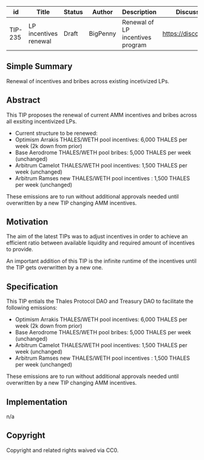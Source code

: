 
| id | Title | Status | Author | Description | Discussions to | Created |
| ----------- | ----------- | ----------- | ----------- | ----------- | ----------- | ----------- |
| TIP-235 | LP incentives renewal | Draft | BigPenny | Renewal of LP incentives program  | https://discord.gg/thales | 2024-1-02


## Simple Summary

Renewal of incentives and bribes across existing incetivized LPs.

## Abstract

This TIP proposes the renewal of current AMM incentives and bribes across all exsiting incentivized LPs.

- Current structure to be renewed:  
- Optimism Arrakis THALES/WETH pool incentives: 6,000 THALES per week (2k down from prior)
- Base Aerodrome THALES/WETH pool bribes: 5,000 THALES per week (unchanged)
- Arbitrum Camelot THALES/WETH pool incentives: 1,500  THALES per week (unchanged)
- Arbitrum Ramses new THALES/WETH pool incentives : 1,500 THALES per week (unchanged)

These emissions are to run without additional approvals needed until overwritten by a new TIP changing AMM incentives.
  
## Motivation
 
The aim of the latest TIPs was to adjust incentives in order to achieve an efficient ratio between available liquidity and required amount of incentives to provide.

An important addition of this TIP is the infinite runtime of the incentives until the TIP gets overwritten by a new one.

## Specification 

This TIP entials the Thales Protocol DAO and Treasury DAO to facilitate the following emissions:  
- Optimism Arrakis THALES/WETH pool incentives: 6,000 THALES per week (2k down from prior)
- Base Aerodrome THALES/WETH pool bribes: 5,000 THALES per week (unchanged)
- Arbitrum Camelot THALES/WETH pool incentives: 1,500  THALES per week (unchanged)
- Arbitrum Ramses new THALES/WETH pool incentives : 1,500 THALES per week (unchanged)

These emissions are to run without additional approvals needed until overwritten by a new TIP changing AMM incentives.

## Implementation

n/a

## Copyright
 
Copyright and related rights waived via CC0.
